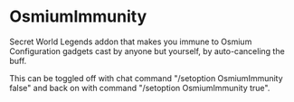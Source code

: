 # OsmiumImmunity

Secret World Legends addon that makes you immune to Osmium Configuration gadgets cast by anyone but yourself, by auto-canceling the buff.

This can be toggled off with chat command "/setoption OsmiumImmunity false" and back on with command "/setoption OsmiumImmunity true".